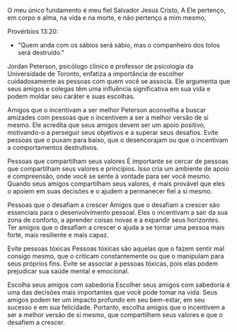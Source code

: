 
O meu único fundamento é meu fiel Salvador Jesus Cristo,
A Ele pertenço, em corpo e alma, na vida e na morte,
e não pertenço a mim mesmo,


Provérbios 13:20:

- "Quem anda com os sábios será sábio, mas o companheiro dos tolos será destruído."




Jordan Peterson, psicólogo clínico e professor de psicologia da Universidade de Toronto, enfatiza a importância de escolher cuidadosamente as pessoas com quem você se associa. 
Ele argumenta que seus amigos e colegas têm uma influência significativa em sua vida e podem moldar seu caráter e suas escolhas.

Amigos que o incentivam a ser melhor
Peterson aconselha a buscar amizades com pessoas que o incentivem a ser a melhor versão de si mesmo. Ele acredita que seus amigos devem ser um apoio positivo, motivando-o a perseguir seus objetivos e a superar seus desafios. Evite pessoas que o puxam para baixo, que o desencorajam ou que o incentivam a comportamentos destrutivos.

Pessoas que compartilham seus valores
É importante se cercar de pessoas que compartilham seus valores e princípios. Isso cria um ambiente de apoio e compreensão, onde você se sente à vontade para ser você mesmo. Quando seus amigos compartilham seus valores, é mais provável que eles o apoiem em suas decisões e o ajudem a permanecer fiel a si mesmo.

Pessoas que o desafiam a crescer
Amigos que o desafiam a crescer são essenciais para o desenvolvimento pessoal. Eles o incentivam a sair da sua zona de conforto, a aprender coisas novas e a expandir seus horizontes. Ter amigos que o desafiam a crescer o ajuda a se tornar uma pessoa mais forte, mais resiliente e mais capaz.

Evite pessoas tóxicas
Pessoas tóxicas são aquelas que o fazem sentir mal consigo mesmo, que o criticam constantemente ou que o manipulam para seus próprios fins. Evite se associar a pessoas tóxicas, pois elas podem prejudicar sua saúde mental e emocional.

Escolha seus amigos com sabedoria
Escolher seus amigos com sabedoria é uma das decisões mais importantes que você pode tomar na vida. Seus amigos podem ter um impacto profundo em seu bem-estar, em seu sucesso e em sua felicidade. Portanto, escolha amigos que o incentivem a ser a melhor versão de si mesmo, que compartilhem seus valores e que o desafiem a crescer.